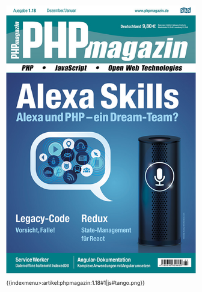 ![No alt text available](/artikel/phpmagazin/php-magazin-1-18_cover_595x842.jpg)

{{indexmenu>:artikel:phpmagazin:1.18#1|js#tango.png}}